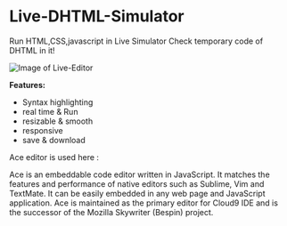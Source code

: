 # Live-DHTML-Simulator
Run HTML,CSS,javascript in Live Simulator Check temporary code of DHTML in it!

![Image of Live-Editor](https://github.com/sidpro-hash/Live-DHTML-Simulator/image/Live-Editor.PNG)

**Features:**
- Syntax highlighting
- real time & Run
- resizable & smooth
- responsive
- save & download

Ace editor is used here :

Ace is an embeddable code editor written in JavaScript. It matches the features and performance of native editors such as Sublime, Vim and TextMate. It can be easily embedded in any web page and JavaScript application. Ace is maintained as the primary editor for Cloud9 IDE and is the successor of the Mozilla Skywriter (Bespin) project.
